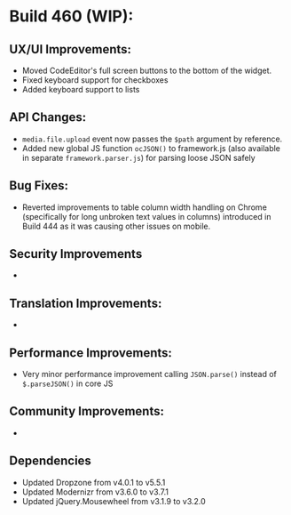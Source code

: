 # Build 460 (WIP):

## UX/UI Improvements:
- Moved CodeEditor's full screen buttons to the bottom of the widget.
- Fixed keyboard support for checkboxes
- Added keyboard support to lists

## API Changes:
- `media.file.upload` event now passes the `$path` argument by reference.
- Added new global JS function `ocJSON()` to framework.js (also available in separate `framework.parser.js`) for parsing loose JSON safely

## Bug Fixes:
- Reverted improvements to table column width handling on Chrome (specifically for long unbroken text values in columns) introduced in Build 444 as it was causing other issues on mobile.

## Security Improvements
-

## Translation Improvements:
-

## Performance Improvements:
- Very minor performance improvement calling `JSON.parse()` instead of `$.parseJSON()` in core JS

## Community Improvements:
-

## Dependencies
- Updated Dropzone from v4.0.1 to v5.5.1
- Updated Modernizr from v3.6.0 to v3.7.1
- Updated jQuery.Mousewheel from v3.1.9 to v3.2.0

